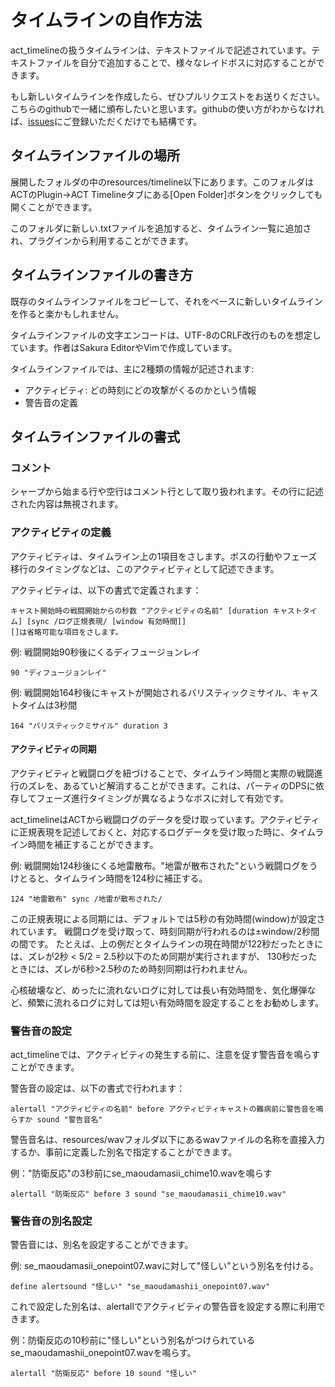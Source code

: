 タイムラインの自作方法
======================

act_timelineの扱うタイムラインは、テキストファイルで記述されています。テキストファイルを自分で追加することで、様々なレイドボスに対応することができます。

もし新しいタイムラインを作成したら、ぜひプルリクエストをお送りください。こちらのgithubで一緒に頒布したいと思います。githubの使い方がわからなければ、[issues](https://github.com/grindingcoil/act_timeline/issues/new)にご登録いただくだけでも結構です。

## タイムラインファイルの場所
展開したフォルダの中のresources/timeline以下にあります。このフォルダはACTのPlugin->ACT Timelineタブにある[Open Folder]ボタンをクリックしても開くことができます。

このフォルダに新しい.txtファイルを追加すると、タイムライン一覧に追加され、プラグインから利用することができます。

## タイムラインファイルの書き方
既存のタイムラインファイルをコピーして、それをベースに新しいタイムラインを作ると楽かもしれません。

タイムラインファイルの文字エンコードは、UTF-8のCRLF改行のものを想定しています。作者はSakura EditorやVimで作成しています。

タイムラインファイルでは、主に2種類の情報が記述されます:
- アクティビティ: どの時刻にどの攻撃がくるのかという情報
- 警告音の定義

## タイムラインファイルの書式

### コメント
シャープから始まる行や空行はコメント行として取り扱われます。その行に記述された内容は無視されます。

### アクティビティの定義
アクティビティは、タイムライン上の1項目をさします。ボスの行動やフェーズ移行のタイミングなどは、このアクティビティとして記述できます。

アクティビティは、以下の書式で定義されます：
```
キャスト開始時の戦闘開始からの秒数 "アクティビティの名前" [duration キャストタイム] [sync /ログ正規表現/ [window 有効時間]]
[]は省略可能な項目をさします。
```

例: 戦闘開始90秒後にくるディフュージョンレイ
```
90 "ディフュージョンレイ"
```

例: 戦闘開始164秒後にキャストが開始されるバリスティックミサイル、キャストタイムは3秒間
```
164 "バリスティックミサイル" duration 3
```

#### アクティビティの同期
アクティビティと戦闘ログを紐づけることで、タイムライン時間と実際の戦闘進行のズレを、あるていど解消することができます。これは、パーティのDPSに依存してフェーズ進行タイミングが異なるようなボスに対して有効です。

act_timelineはACTから戦闘ログのデータを受け取っています。アクティビティに正規表現を記述しておくと、対応するログデータを受け取った時に、タイムライン時間を補正することができます。

例: 戦闘開始124秒後にくる地雷散布。"地雷が散布された"という戦闘ログをうけとると、タイムライン時間を124秒に補正する。
```
124 "地雷散布" sync /地雷が散布された/
```

この正規表現による同期には、デフォルトでは5秒の有効時間(window)が設定されています。
戦闘ログを受け取って、時刻同期が行われるのは±window/2秒間の間です。
たとえば、上の例だとタイムラインの現在時間が122秒だったときには、ズレが2秒 < 5/2 = 2.5秒以下のため同期が実行されますが、
130秒だったときには、ズレが6秒>2.5秒のため時刻同期は行われません。

心核破壊など、めったに流れないログに対しては長い有効時間を、気化爆弾など、頻繁に流れるログに対しては短い有効時間を設定することをお勧めします。

### 警告音の設定
act_timelineでは、アクティビティの発生する前に、注意を促す警告音を鳴らすことができます。

警告音の設定は、以下の書式で行われます：
```
alertall "アクティビティの名前" before アクティビティキャストの難病前に警告音を鳴らすか sound "警告音名"
```

警告音名は、resources/wavフォルダ以下にあるwavファイルの名称を直接入力するか、事前に定義した別名で指定することができます。

例："防衛反応"の3秒前にse_maoudamasii_chime10.wavを鳴らす
```
alertall "防衛反応" before 3 sound "se_maoudamasii_chime10.wav"
```

### 警告音の別名設定
警告音には、別名を設定することができます。

例: se_maoudamasii_onepoint07.wavに対して"怪しい"という別名を付ける。
```
define alertsound "怪しい" "se_maoudamashii_onepoint07.wav"
```

これで設定した別名は、alertallでアクティビティの警告音を設定する際に利用できます。

例：防衛反応の10秒前に"怪しい"という別名がつけられているse_maoudamashii_onepoint07.wavを鳴らす。
```
alertall "防衛反応" before 10 sound "怪しい"
```
